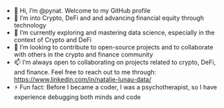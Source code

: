 - 👋 Hi, I’m @pynat. Welcome to my GitHub profile
- 👀 I’m into Crypto, DeFi and and advancing financial equity through technology
- 🌱 I’m currently exploring and mastering data science, especially in the context of Crypto and DeFi
- 💞️ I’m looking to contribute to open-source projects and to collaborate with others in the crypto and finance community
- 📫 I’m always open to collaborating on projects related to crypto, DeFi, and finance. Feel free to reach out to me through: https://www.linkedin.com/in/natalie-lunau-data/
- ⚡ Fun fact: Before I became a coder, I was a psychotherapist, so I have experience debugging both minds and code

<!---
pynat/pynat is a ✨ special ✨ repository because its `README.md` (this file) appears on your GitHub profile.
You can click the Preview link to take a look at your changes.
--->

